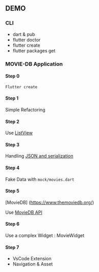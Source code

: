## DEMO 

### CLI 

- dart & pub 
- flutter doctor
- flutter create
- flutter packages get

### MOVIE-DB Application

#### Step 0

    Flutter create

#### Step 1 

Simple Refactoring

#### Step 2

Use [ListView](https://api.flutter.dev/flutter/widgets/ListView-class.html)

#### Step 3

Handling [JSON and serialization](https://flutter.dev/docs/development/data-and-backend/json)

#### Step 4

Fake Data with `mock/movies.dart`

#### Step 5

[MovieDB] (https://www.themoviedb.org/)

Use [MovieDB API](https://developers.themoviedb.org/3/movies/get-top-rated-movies)

#### Step 6

Use a complex Widget : MovieWidget

#### Step 7 

- VsCode Extension
- Navigation & Asset





